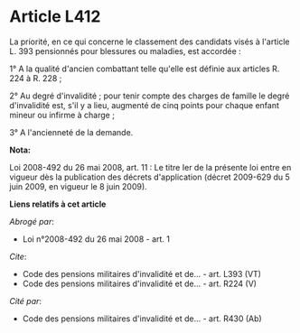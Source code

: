 # Article L412

La priorité, en ce qui concerne le classement des candidats visés à l'article L. 393 pensionnés pour blessures ou maladies,
est accordée : 

1° A la qualité d'ancien combattant telle qu'elle est définie aux articles R. 224 à R. 228 ; 

2° Au degré d'invalidité ; pour tenir compte des charges de famille le degré d'invalidité est, s'il y a lieu, augmenté de
cinq points pour chaque enfant mineur ou infirme à charge ; 

3° A l'ancienneté de la demande.

**Nota:**

Loi 2008-492 du 26 mai 2008, art. 11 : Le titre Ier de la présente loi entre en vigueur dès la publication des décrets
d'application (décret 2009-629 du 5 juin 2009, en vigueur le 8 juin 2009).

**Liens relatifs à cet article**

_Abrogé par_:

  - Loi n°2008-492 du 26 mai 2008 - art. 1

_Cite_:

  - Code des pensions militaires d'invalidité et de... - art. L393 (VT)
  - Code des pensions militaires d'invalidité et de... - art. R224 (V)

_Cité par_:

  - Code des pensions militaires d'invalidité et de... - art. R430 (Ab)
